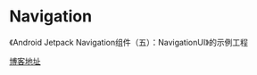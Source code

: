 # Navigation
《Android Jetpack Navigation组件（五）：NavigationUI》的示例工程    

[博客地址](https://blog.csdn.net/stephen_sun_/article/details/123716172)

